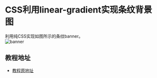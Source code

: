 # CSS利用linear-gradient实现条纹背景图
利用纯CSS实现如图所示的条纹banner。  
![banner](https://raw.githubusercontent.com/syk2018/image/master/v2-dc0b5a1887d50fe29899d43150b01079_r.jpg)  
## 教程地址
+ [教程原地址](https://zhuanlan.zhihu.com/p/81776753)

